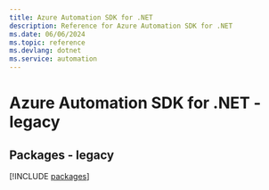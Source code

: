 ```yaml
---
title: Azure Automation SDK for .NET
description: Reference for Azure Automation SDK for .NET
ms.date: 06/06/2024
ms.topic: reference
ms.devlang: dotnet
ms.service: automation
---
```

# Azure Automation SDK for .NET - legacy
## Packages - legacy
[!INCLUDE [packages](automation-index.md)]